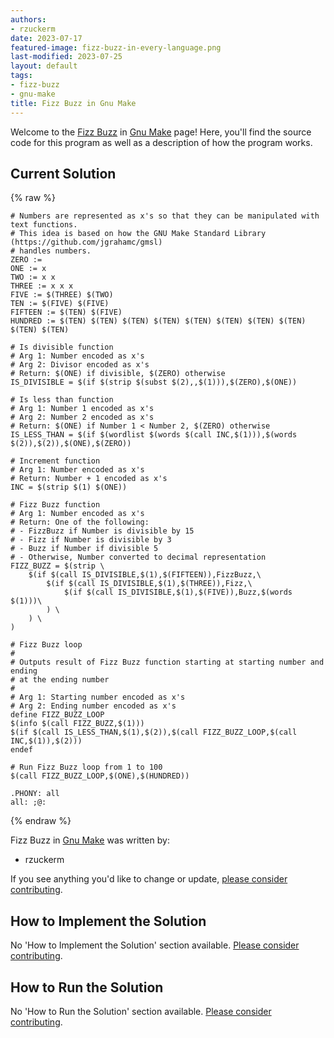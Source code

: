 ```yaml
---
authors:
- rzuckerm
date: 2023-07-17
featured-image: fizz-buzz-in-every-language.png
last-modified: 2023-07-25
layout: default
tags:
- fizz-buzz
- gnu-make
title: Fizz Buzz in Gnu Make
---
```


Welcome to the [Fizz Buzz](https://sampleprograms.io/projects/fizz-buzz) in [Gnu Make](https://sampleprograms.io/languages/gnu-make) page! Here, you'll find the source code for this program as well as a description of how the program works.

## Current Solution

{% raw %}

```gnu_make
# Numbers are represented as x's so that they can be manipulated with text functions.
# This idea is based on how the GNU Make Standard Library (https://github.com/jgrahamc/gmsl)
# handles numbers.
ZERO :=
ONE := x
TWO := x x
THREE := x x x
FIVE := $(THREE) $(TWO)
TEN := $(FIVE) $(FIVE)
FIFTEEN := $(TEN) $(FIVE)
HUNDRED := $(TEN) $(TEN) $(TEN) $(TEN) $(TEN) $(TEN) $(TEN) $(TEN) $(TEN) $(TEN)

# Is divisible function
# Arg 1: Number encoded as x's
# Arg 2: Divisor encoded as x's
# Return: $(ONE) if divisible, $(ZERO) otherwise
IS_DIVISIBLE = $(if $(strip $(subst $(2),,$(1))),$(ZERO),$(ONE))

# Is less than function
# Arg 1: Number 1 encoded as x's
# Arg 2: Number 2 encoded as x's
# Return: $(ONE) if Number 1 < Number 2, $(ZERO) otherwise
IS_LESS_THAN = $(if $(wordlist $(words $(call INC,$(1))),$(words $(2)),$(2)),$(ONE),$(ZERO))

# Increment function
# Arg 1: Number encoded as x's
# Return: Number + 1 encoded as x's
INC = $(strip $(1) $(ONE))

# Fizz Buzz function
# Arg 1: Number encoded as x's
# Return: One of the following:
# - FizzBuzz if Number is divisible by 15
# - Fizz if Number is divisible by 3
# - Buzz if Number if divisible 5
# - Otherwise, Number converted to decimal representation
FIZZ_BUZZ = $(strip \
    $(if $(call IS_DIVISIBLE,$(1),$(FIFTEEN)),FizzBuzz,\
        $(if $(call IS_DIVISIBLE,$(1),$(THREE)),Fizz,\
            $(if $(call IS_DIVISIBLE,$(1),$(FIVE)),Buzz,$(words $(1)))\
        ) \
    ) \
)

# Fizz Buzz loop
#
# Outputs result of Fizz Buzz function starting at starting number and ending
# at the ending number
#
# Arg 1: Starting number encoded as x's
# Arg 2: Ending number encoded as x's
define FIZZ_BUZZ_LOOP
$(info $(call FIZZ_BUZZ,$(1)))
$(if $(call IS_LESS_THAN,$(1),$(2)),$(call FIZZ_BUZZ_LOOP,$(call INC,$(1)),$(2)))
endef

# Run Fizz Buzz loop from 1 to 100
$(call FIZZ_BUZZ_LOOP,$(ONE),$(HUNDRED))

.PHONY: all
all: ;@:

```

{% endraw %}

Fizz Buzz in [Gnu Make](https://sampleprograms.io/languages/gnu-make) was written by:

- rzuckerm

If you see anything you'd like to change or update, [please consider contributing](https://github.com/TheRenegadeCoder/sample-programs).

## How to Implement the Solution

No 'How to Implement the Solution' section available. [Please consider contributing](https://github.com/TheRenegadeCoder/sample-programs-website).

## How to Run the Solution

No 'How to Run the Solution' section available. [Please consider contributing](https://github.com/TheRenegadeCoder/sample-programs-website).